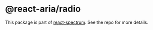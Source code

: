 # @react-aria/radio

This package is part of [react-spectrum](https://gitlab.com/watheia/spectrum). See the repo for more details.
